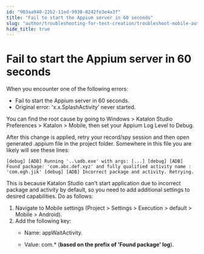 ```yaml
---
id: "903aa940-22b2-11ed-9930-0242fe3e4a3f"
title: "Fail to start the Appium server in 60 seconds"
slug: "author/troubleshooting-for-test-creation/troubleshoot-mobile-automated-testing/fail-to-start-the-appium-server-in-60-seconds"
hide_title: true
---
```


# <a id="troubleshooting-408" class="anchor_top_offset"/><a id="ariaid-title1" class="anchor_top_offset"/>Fail to start the Appium server in 60 seconds

<section xmlns="http://www.w3.org/1999/xhtml" className="section condition"><p className="p">When you encounter one of the following errors:</p><div className="p">     <ul className="ul"><li className="li">Fail to start the Appium server in 60 seconds.</li><li className="li">Original error: 'x.x.SplashActivity' never started.</li></ul>   </div></section> 
<div xmlns="http://www.w3.org/1999/xhtml" className="bodydiv troubleSolution"><section className="section cause"><p className="p">You can find the root cause by going to <span className="ph uicontrol">Windows</span> &gt; <span className="ph uicontrol">Katalon Studio Preferences</span> &gt; <span className="ph uicontrol">Katalon</span> &gt; <span className="ph uicontrol">Mobile</span>, then set your Appium Log Level to <span className="ph uicontrol">Debug</span>.</p><p className="p">After this change is applied, retry your record/spy session and then open generated .appium file in the project folder. Somewhere in this file you are likely will see these lines: </p><div className="p">
      <pre className="pre codeblock"><code>[debug] [ADB] Running '..\adb.exe' with args: [...] [debug] [ADB] Found package: 'com.abc.def.xyz' and fully qualified activity name : 'com.egh.jik' [debug] [ADB] Incorrect package and activity. Retrying.</code></pre>
    </div><p className="p">This is because Katalon Studio can't start application due to incorrect package and activity by default, so you need to add additional settings to desired capabilities. Do as follows:</p></section><section className="section remedy"><ol className="ol steps"><li className="li step stepexpand"><span className="ph cmd">Navigate to Mobile settings (<span className="ph uicontrol">Project</span> &gt; <span className="ph uicontrol">Settings</span> &gt; <span className="ph uicontrol">Execution</span> &gt; <span className="ph uicontrol">default</span> &gt; <span className="ph uicontrol">Mobile</span> &gt; <span className="ph uicontrol">Android</span>).</span></li><li className="li step stepexpand"><span className="ph cmd">Add the following key:</span><div className="itemgroup info"><ul className="ul"><li className="li"><p className="p">Name: appWaitActivity.</p></li><li className="li"><p className="p">Value: com.* (<strong className="ph b">based on the prefix of 'Found package' log</strong>).</p></li></ul></div></li></ol></section></div>
